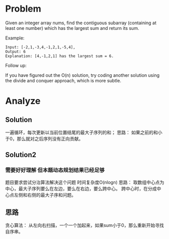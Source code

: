 # Problem
Given an integer array nums, find the contiguous subarray (containing at least one number) which has the largest sum and return its sum.

Example:
```
Input: [-2,1,-3,4,-1,2,1,-5,4],
Output: 6
Explanation: [4,-1,2,1] has the largest sum = 6.
```
Follow up:

If you have figured out the O(n) solution, try coding another solution using the divide and conquer approach, which is more subtle.

# Analyze
## Solution
一遍循环，每次更新以当前位置结尾的最大子序列的和；
思路：
如果之前的和小于0，那么就对之后序列没有正向贡献。

## Solution2 
### 需要好好理解 但本题动态规划结果已经足够
题目要求尝试分治算法解决这个问题
时间复杂度O(nlogn)
思路：
取数组中心点为中心，最大子序列要么在左边，要么在右边，要么跨中心。
跨中心时，在分成中心点左侧和右侧的最大子序和问题。

## 思路
贪心算法：
从左向右扫描，一个一个加起来，如果sum小于0，那么重新开始寻找自序串。